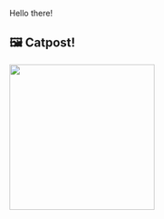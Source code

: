 Hello there!



## 🖼️ Catpost!

<sub>
    <img src="https://cdn2.thecatapi.com/images/5A6g4xtZo.jpg" height="256">
</sub>

